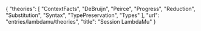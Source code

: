 {
    "theories": [
        "ContextFacts",
        "DeBruijn",
        "Peirce",
        "Progress",
        "Reduction",
        "Substitution",
        "Syntax",
        "TypePreservation",
        "Types"
    ],
    "url": "entries/lambdamu/theories",
    "title": "Session LambdaMu"
}